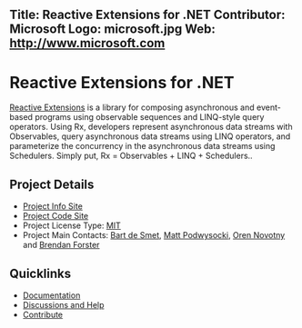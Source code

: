 Title: Reactive Extensions for .NET
Contributor: Microsoft
Logo: microsoft.jpg
Web: http://www.microsoft.com
---
# Reactive Extensions for .NET

[Reactive Extensions](http://reactivex.io/) is a library for composing
asynchronous and event-based programs using observable sequences and LINQ-style
query operators. Using Rx, developers represent asynchronous data streams with
Observables, query asynchronous data streams using LINQ operators, and
parameterize the concurrency in the asynchronous data streams using Schedulers.
Simply put, Rx = Observables + LINQ + Schedulers..

## Project Details

* [Project Info Site](http://reactivex.io)
* [Project Code Site](https://github.com/dotnet/reactive)
* Project License Type: [MIT](https://github.com/dotnet/reactive/blob/master/LICENSE)
* Project Main Contacts: [Bart de Smet](https://github.com/bartdesmet), [Matt Podwysocki](https://twitter.com/mattpodwysocki), [Oren Novotny](https://github.com/onovotny) and [Brendan Forster](https://github.com/shiftkey)

## Quicklinks

* [Documentation](https://msdn.microsoft.com/en-us/library/hh242985(v=vs.103).aspx)
* [Discussions and Help](https://github.com/dotnet/reactive#join-the-conversation)
* [Contribute](https://github.com/dotnet/reactive#contribute)
